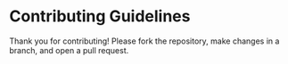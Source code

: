 # Contributing Guidelines

Thank you for contributing! Please fork the repository, make changes in a branch, and open a pull request.
